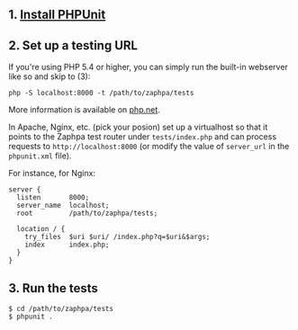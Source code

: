 ## 1. [Install PHPUnit](https://github.com/sebastianbergmann/phpunit#installation)

## 2. Set up a testing URL

If you're using PHP 5.4 or higher, you can simply run the built-in webserver like so and skip to (3): 
```
php -S localhost:8000 -t /path/to/zaphpa/tests
```
More information is available on [php.net](http://php.net/manual/en/features.commandline.webserver.php).

In Apache, Nginx, etc. (pick your posion) set up a virtualhost so that it points to the
Zaphpa test router under `tests/index.php` and can process requests to 
`http://localhost:8000` (or modify the value of `server_url` in the `phpunit.xml` file).

For instance, for Nginx:
```
server {
  listen       8000;
  server_name  localhost;
  root         /path/to/zaphpa/tests;

  location / {
    try_files  $uri $uri/ /index.php?q=$uri&$args;
    index      index.php;
  }
}
```

## 3. Run the tests
```
$ cd /path/to/zaphpa/tests
$ phpunit . 
```